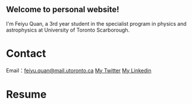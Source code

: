 ## Welcome to personal website!

I'm Feiyu Quan, a 3rd year student in the specialist program in physics and astrophysics at University of Toronto Scarborough.

# Contact

Email：feiyu.quan@mail.utoronto.ca   [My Twitter](https://twitter.com/home?lang=en) [My Linkedin](https://www.linkedin.com/in/feiyu-quan-158002190/)

# Resume
